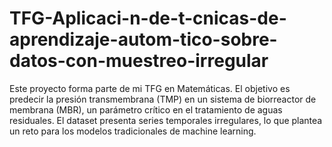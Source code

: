 # TFG-Aplicaci-n-de-t-cnicas-de-aprendizaje-autom-tico-sobre-datos-con-muestreo-irregular
Este proyecto forma parte de mi TFG en Matemáticas. El objetivo es predecir la presión transmembrana (TMP) en un sistema de biorreactor de membrana (MBR), un parámetro crítico en el tratamiento de aguas residuales. El dataset presenta series temporales irregulares, lo que plantea un reto para los modelos tradicionales de machine learning.
